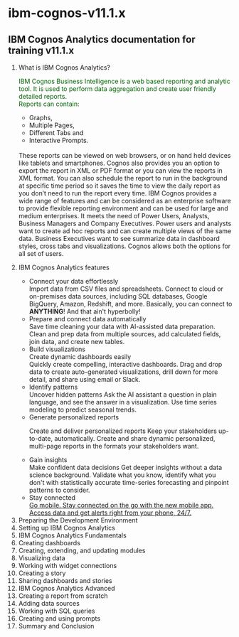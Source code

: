 <!DOCTYPE html>
<html>
<head>
</head>
<body>
<!------------------------------------------------------------------------------------------------>
<!---------------------------------- title: IBM Cognos v11.1.x ----------------------------------->
<!------------------------------------------------------------------------------------------------>
<div class="myDiv">
<h1>ibm-cognos-v11.1.x</h1>
<h2>IBM Cognos Analytics documentation for training v11.1.x</h2>
<ol>
  <li>What is IBM Cognos Analytics?</li>
  <p style="color:darkgreen;">
    IBM Cognos Business Intelligence is a web based reporting and analytic tool. It is used to perform data aggregation and create user friendly detailed reports.<br> Reports can contain:
  <ul><li>Graphs,</li> 
    <li>Multiple Pages,</li>
    <li>Different Tabs and</li>
    <li>Interactive Prompts.</li>
  </ul><br>
These reports can be viewed on web browsers, or on hand held devices like tablets and smartphones.
Cognos also provides you an option to export the report in XML or PDF format or you can view the reports in XML format. You can also schedule the report to run in the background at specific time period so it saves the time to view the daily report as you don’t need to run the report every time.
IBM Cognos provides a wide range of features and can be considered as an enterprise software to provide flexible reporting environment and can be used for large and medium enterprises. It meets the need of Power Users, Analysts, Business Managers and Company Executives. Power users and analysts want to create ad hoc reports and can create multiple views of the same data. Business Executives want to see summarize data in dashboard styles, cross tabs and visualizations. Cognos allows both the options for all set of users.
</p>
<li>IBM Cognos Analytics features</li>
<ul>
  <li>Connect your data effortlessly<br>
Import data from CSV files and spreadsheets. Connect to cloud or on-premises data sources, including SQL databases, Google BigQuery, Amazon, Redshift, and more.  Basically, you can connect to <b>ANYTHING</b>!  And that ain't hyperbolly!</li>
<li>Prepare and connect data automatically<br>
Save time cleaning your data with AI-assisted data preparation. Clean and prep data from multiple sources, add calculated fields, join data, and create new tables.</li>
<li>Build visualizations<br>
Create dynamic dashboards easily<br>
Quickly create compelling, interactive dashboards. Drag and drop data to create auto-generated visualizations, drill down for more detail, and share using email or Slack.</li>
  <li>
Identify patterns<br>
    Uncover hidden patterns
Ask the AI assistant a question in plain language, and see the answer in a visualization. Use time series modeling to predict seasonal trends.</li>
  <li>Generate personalized reports<br>
    
Create and deliver personalized reports
Keep your stakeholders up-to-date, automatically. Create and share dynamic personalized, multi-page reports in the formats your stakeholders want.</li>
  <li>Gain insights<br>
    Make confident  data decisions
Get deeper insights without a data science background. Validate what you know, identify what you don't with statistically accurate time-series forecasting and pinpoint patterns to consider. </li>
  <li>Stay connected<br>
<a href="https://mediacenter.ibm.com/id/1_fkz9wn5s">Go mobile.      
Stay connected on the go with the new mobile app. Access data and get alerts right from your phone, 24/7.</a></li>
  </ul>
  
<li>Preparing the Development Environment</li>
<li>Setting up IBM Cognos Analytics</li>
<li>IBM Cognos Analytics Fundamentals</li>
<li>Creating dashboards</li>
<li>Creating, extending, and updating modules</li>
<li>Visualizing data</li>
<li>Working with widget connections</li>
<li>Creating a story</li>
<li>Sharing dashboards and stories</li>
<li>IBM Cognos Analytics Advanced</li>
<li>Creating a report from scratch</li>
<li>Adding data sources</li>
<li>Working with SQL queries</li>
<li>Creating and using prompts</li>
<li>Summary and Conclusion</li>
</ol>
</div>
</h3>
  </body>
  </html>
 
